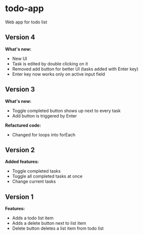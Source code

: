 # todo-app
Web app for todo list

## Version 4
__What's new:__
* New UI
* Task is edited by double clicking on it
* Removed add button for better UI (tasks added with Enter key)
* Enter key now works only on active input field

## Version 3
__What's new:__
* Toggle completed button shows up next to every task
* Add button is triggered by Enter

__Refactured code:__
* Changed for loops into forEach

## Version 2
__Added features:__
* Toggle completed tasks
* Toggle all completed tasks at once
* Change current tasks

## Version 1
__Features:__
* Adds a todo list item
* Adds a delete button next to list item
* Delete button deletes a list item from todo list
